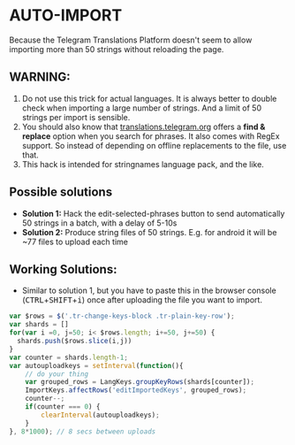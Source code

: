 # AUTO-IMPORT
Because the Telegram Translations Platform doesn't seem to allow importing more than 50 strings without reloading the page.

## WARNING:
1. Do not use this trick for actual languages. It is always better to double check when importing a large number of strings. And a limit of 50 strings per import is sensible.
2. You should also know that [translations.telegram.org](https://translations.telegram.org) offers a **find & replace** option when you search for phrases. It also comes with RegEx support. So instead of depending on offline replacements to the file, use that.
3. This hack is intended for stringnames language pack, and the like.

## Possible solutions
- **Solution 1:** Hack the edit-selected-phrases button to send automatically 50 strings in a batch, with a delay of 5-10s
- **Solution 2:** Produce string files of 50 strings. E.g. for android it will be ~77 files to upload each time
 
## Working Solutions:
- Similar to solution 1, but you have to paste this in the browser console (<kbd>CTRL</kbd>+<kbd>SHIFT</kbd>+<kbd>i</kbd>) once after uploading the file you want to import.
```javascript
var $rows = $('.tr-change-keys-block .tr-plain-key-row');
var shards = []
for(var i =0, j=50; i< $rows.length; i+=50, j+=50) {
  shards.push($rows.slice(i,j))
}
var counter = shards.length-1;
var autouploadkeys = setInterval(function(){
    // do your thing
    var grouped_rows = LangKeys.groupKeyRows(shards[counter]);
    ImportKeys.affectRows('editImportedKeys', grouped_rows);
    counter--;
    if(counter === 0) {
        clearInterval(autouploadkeys);
    }
}, 8*1000); // 8 secs between uploads
```
